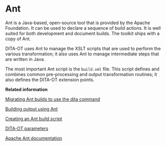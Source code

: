 # Ant

Ant is a Java-based, open-source tool that is provided by the Apache Foundation. It can be used to declare a sequence of build actions. It is well suited for both development and document builds. The toolkit ships with a copy of Ant.

DITA-OT uses Ant to manage the XSLT scripts that are used to perform the various transformation; it also uses Ant to manage intermediate steps that are written in Java.

The most important Ant script is the `build.xml` file. This script defines and combines common pre-processing and output transformation routines; it also defines the DITA-OT extension points.

**Related information**  


[Migrating Ant builds to use the dita command](migrating-ant-to-dita.md)

[Building output using Ant](building-with-ant.md)

[Creating an Ant build script](creating-an-ant-build-script.md)

[DITA-OT parameters](parameters_intro.md)

[Apache Ant documentation](http://ant.apache.org/manual)

